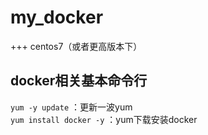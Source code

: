 # my_docker
+++ centos7（或者更高版本下）
## **docker相关基本命令行**
`yum -y update` ：更新一波yum  <br/>
`yum install docker -y` ：yum下载安装docker <br/>



